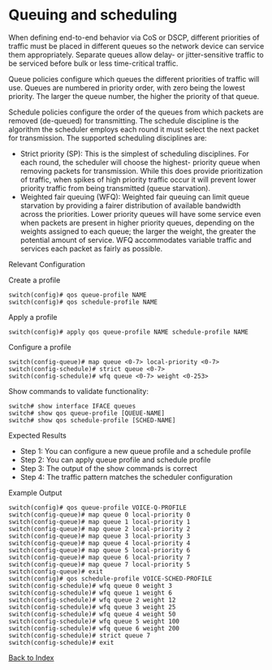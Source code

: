 # Queuing and scheduling 

When defining end-to-end behavior via CoS or DSCP, different priorities of traffic must be placed in different queues so the network device can service them appropriately. Separate queues allow delay- or jitter-sensitive traffic to be serviced before bulk or less time-critical traffic. 

Queue policies configure which queues the different priorities of traffic will use. Queues are numbered in priority order, with zero being the lowest priority. The larger the queue number, the higher the priority of that queue. 

Schedule policies configure the order of the queues from which packets are removed (de-queued) for transmitting. The schedule discipline is the algorithm the scheduler employs each round it must select the next packet for transmission. The supported scheduling disciplines are: 

* Strict priority (SP): This is the simplest of scheduling disciplines. For each round, the scheduler will choose the highest- priority queue when removing packets for transmission. While this does provide prioritization of traffic, when spikes of high priority traffic occur it will prevent lower priority traffic from being transmitted (queue starvation). 
* Weighted fair queuing (WFQ): Weighted fair queuing can limit queue starvation by providing a fairer distribution of available bandwidth across the priorities. Lower priority queues will have some service even when packets are present in higher priority queues, depending on the weights assigned to each queue; the larger the weight, the greater the potential amount of service. WFQ accommodates variable traffic and services each packet as fairly as possible. 

Relevant Configuration 

Create a profile 

```
switch(config)# qos queue-profile NAME
switch(config)# qos schedule-profile NAME
```

Apply a profile

```
switch(config)# apply qos queue-profile NAME schedule-profile NAME 
```

Configure a profile 

```
switch(config-queue)# map queue <0-7> local-priority <0-7>
switch(config-schedule)# strict queue <0-7>
switch(config-schedule)# wfq queue <0-7> weight <0-253>
```

Show commands to validate functionality:  

```
switch# show interface IFACE queues
switch# show qos queue-profile [QUEUE-NAME]
switch# show qos schedule-profile [SCHED-NAME]
```

Expected Results 

* Step 1: You can configure a new queue profile and a schedule profile 
* Step 2: You can apply queue profile and schedule profile
* Step 3: The output of the show commands is correct
* Step 4: The traffic pattern matches the scheduler configuration 

Example Output 

```
switch(config)# qos queue-profile VOICE-Q-PROFILE
switch(config-queue)# map queue 0 local-priority 0
switch(config-queue)# map queue 1 local-priority 1
switch(config-queue)# map queue 2 local-priority 2
switch(config-queue)# map queue 3 local-priority 3
switch(config-queue)# map queue 4 local-priority 4
switch(config-queue)# map queue 5 local-priority 6
switch(config-queue)# map queue 6 local-priority 7
switch(config-queue)# map queue 7 local-priority 5
switch(config-queue)# exit
switch(config)# qos schedule-profile VOICE-SCHED-PROFILE
switch(config-schedule)# wfq queue 0 weight 3
switch(config-schedule)# wfq queue 1 weight 6
switch(config-schedule)# wfq queue 2 weight 12
switch(config-schedule)# wfq queue 3 weight 25
switch(config-schedule)# wfq queue 4 weight 50
switch(config-schedule)# wfq queue 5 weight 100
switch(config-schedule)# wfq queue 6 weight 200
switch(config-schedule)# strict queue 7
switch(config-schedule)# exit
```

[Back to Index](./index.md)